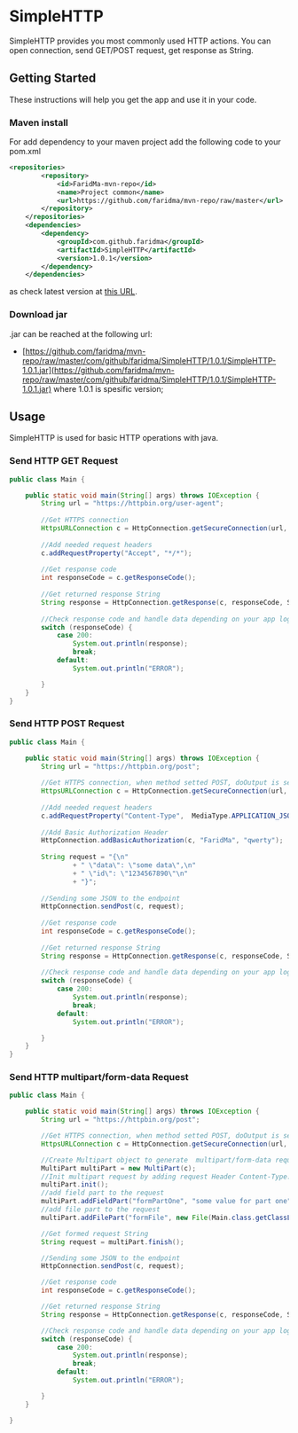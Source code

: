 # SimpleHTTP

SimpleHTTP provides you most commonly used HTTP actions. You can open connection, send GET/POST request, get response as String. 

## Getting Started 

These instructions will help you get the app and use it in your code.

### Maven install

For add dependency to your maven project add the following code to your pom.xml

```xml
<repositories>
        <repository>
            <id>FaridMa-mvn-repo</id>
            <name>Project common</name>
            <url>https://github.com/faridma/mvn-repo/raw/master</url>
        </repository>
    </repositories>
    <dependencies>
        <dependency>
            <groupId>com.github.faridma</groupId>
            <artifactId>SimpleHTTP</artifactId>
            <version>1.0.1</version>
        </dependency>
    </dependencies>
```

as check latest version at [this URL](https://github.com/FaridMa/mvn-repo/tree/master/com/github/faridma/SimpleHTTP).

### Download jar 

.jar can be reached at the following url:
 
* [https://github.com/faridma/mvn-repo/raw/master/com/github/faridma/SimpleHTTP/1.0.1/SimpleHTTP-1.0.1.jar](https://github.com/faridma/mvn-repo/raw/master/com/github/faridma/SimpleHTTP/1.0.1/SimpleHTTP-1.0.1.jar)
where 1.0.1 is spesific version;

## Usage

SimpleHTTP is used for basic HTTP operations with java. 

### Send HTTP GET Request

```java
public class Main {

    public static void main(String[] args) throws IOException {
        String url = "https://httpbin.org/user-agent";
        
        //Get HTTPS connection
        HttpsURLConnection c = HttpConnection.getSecureConnection(url, HttpMethod.GET);
        
        //Add needed request headers
        c.addRequestProperty("Accept", "*/*");
        
        //Get response code 
        int responseCode = c.getResponseCode();
        
        //Get returned response String
        String response = HttpConnection.getResponse(c, responseCode, StandardCharsets.UTF_8);
        
        //Check response code and handle data depending on your app logic
        switch (responseCode) {
            case 200:
                System.out.println(response);
                break;
            default:
                System.out.println("ERROR");

        }
    }
}
```

### Send HTTP POST Request

```java
public class Main {

    public static void main(String[] args) throws IOException {
        String url = "https://httpbin.org/post";
        
        //Get HTTPS connection, when method setted POST, doOutput is setted true;
        HttpsURLConnection c = HttpConnection.getSecureConnection(url, HttpMethod.POST);
        
        //Add needed request headers
        c.addRequestProperty("Content-Type",  MediaType.APPLICATION_JSON);
        
        //Add Basic Authorization Header
        HttpConnection.addBasicAuthorization(c, "FaridMa", "qwerty");
        
        String request = "{\n"
                + "	\"data\": \"some data\",\n"
                + "	\"id\": \"1234567890\"\n"
                + "}";
        
        //Sending some JSON to the endpoint
        HttpConnection.sendPost(c, request);
        
        //Get response code 
        int responseCode = c.getResponseCode();
        
        //Get returned response String
        String response = HttpConnection.getResponse(c, responseCode, StandardCharsets.UTF_8);
        
        //Check response code and handle data depending on your app logic
        switch (responseCode) {
            case 200:
                System.out.println(response);
                break;
            default:
                System.out.println("ERROR");

        }
    }
}
```
### Send HTTP multipart/form-data Request

```java
public class Main {

    public static void main(String[] args) throws IOException {
        String url = "https://httpbin.org/post";

        //Get HTTPS connection, when method setted POST, doOutput is setted true;
        HttpsURLConnection c = HttpConnection.getSecureConnection(url, HttpMethod.POST);

        //Create Multipart object to generate  multipart/form-data request
        MultiPart multiPart = new MultiPart(c);
        //Init multipart request by adding request Header Content-Type: multipart/form-data
        multiPart.init();
        //add field part to the request
        multiPart.addFieldPart("formPartOne", "some value for part one");
        //add file part to the request
        multiPart.addFilePart("formFile", new File(Main.class.getClassLoader().getResource("croco.jpg").getPath()), "image/jpg");

        //Get formed request String
        String request = multiPart.finish();

        //Sending some JSON to the endpoint
        HttpConnection.sendPost(c, request);

        //Get response code 
        int responseCode = c.getResponseCode();

        //Get returned response String
        String response = HttpConnection.getResponse(c, responseCode, StandardCharsets.UTF_8);

        //Check response code and handle data depending on your app logic
        switch (responseCode) {
            case 200:
                System.out.println(response);
                break;
            default:
                System.out.println("ERROR");

        }
    }

}
```